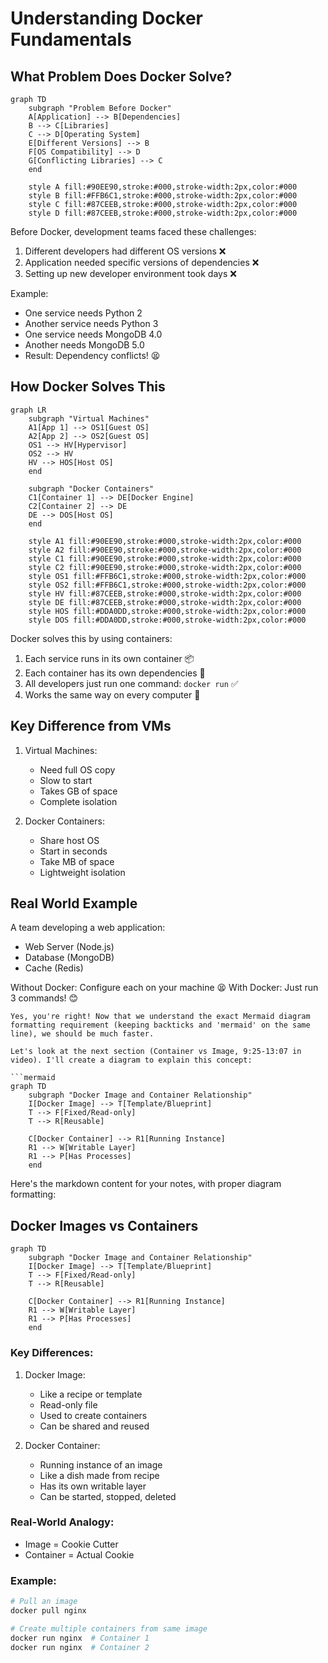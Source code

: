 # Understanding Docker Fundamentals

## What Problem Does Docker Solve?

```mermaid
graph TD
    subgraph "Problem Before Docker"
    A[Application] --> B[Dependencies]
    B --> C[Libraries]
    C --> D[Operating System]
    E[Different Versions] --> B
    F[OS Compatibility] --> D
    G[Conflicting Libraries] --> C
    end
    
    style A fill:#90EE90,stroke:#000,stroke-width:2px,color:#000
    style B fill:#FFB6C1,stroke:#000,stroke-width:2px,color:#000
    style C fill:#87CEEB,stroke:#000,stroke-width:2px,color:#000
    style D fill:#87CEEB,stroke:#000,stroke-width:2px,color:#000
```

Before Docker, development teams faced these challenges:
1. Different developers had different OS versions ❌
2. Application needed specific versions of dependencies ❌
3. Setting up new developer environment took days ❌

Example:
- One service needs Python 2
- Another service needs Python 3
- One service needs MongoDB 4.0 
- Another needs MongoDB 5.0
- Result: Dependency conflicts! 😫

## How Docker Solves This

```mermaid
graph LR
    subgraph "Virtual Machines"
    A1[App 1] --> OS1[Guest OS]
    A2[App 2] --> OS2[Guest OS]
    OS1 --> HV[Hypervisor]
    OS2 --> HV
    HV --> HOS[Host OS]
    end
    
    subgraph "Docker Containers"
    C1[Container 1] --> DE[Docker Engine]
    C2[Container 2] --> DE
    DE --> DOS[Host OS]
    end
    
    style A1 fill:#90EE90,stroke:#000,stroke-width:2px,color:#000
    style A2 fill:#90EE90,stroke:#000,stroke-width:2px,color:#000
    style C1 fill:#90EE90,stroke:#000,stroke-width:2px,color:#000
    style C2 fill:#90EE90,stroke:#000,stroke-width:2px,color:#000
    style OS1 fill:#FFB6C1,stroke:#000,stroke-width:2px,color:#000
    style OS2 fill:#FFB6C1,stroke:#000,stroke-width:2px,color:#000
    style HV fill:#87CEEB,stroke:#000,stroke-width:2px,color:#000
    style DE fill:#87CEEB,stroke:#000,stroke-width:2px,color:#000
    style HOS fill:#DDA0DD,stroke:#000,stroke-width:2px,color:#000
    style DOS fill:#DDA0DD,stroke:#000,stroke-width:2px,color:#000
```

Docker solves this by using containers:
1. Each service runs in its own container 📦
2. Each container has its own dependencies 🔧
3. All developers just run one command: `docker run` ✅
4. Works the same way on every computer 🎯

## Key Difference from VMs

1. Virtual Machines:
   - Need full OS copy
   - Slow to start
   - Takes GB of space
   - Complete isolation

2. Docker Containers:
   - Share host OS
   - Start in seconds
   - Take MB of space
   - Lightweight isolation

## Real World Example
A team developing a web application:
- Web Server (Node.js)
- Database (MongoDB)
- Cache (Redis)

Without Docker: Configure each on your machine 😫
With Docker: Just run 3 commands! 😊
```
Yes, you're right! Now that we understand the exact Mermaid diagram formatting requirement (keeping backticks and 'mermaid' on the same line), we should be much faster. 

Let's look at the next section (Container vs Image, 9:25-13:07 in video). I'll create a diagram to explain this concept:

```mermaid
graph TD
    subgraph "Docker Image and Container Relationship"
    I[Docker Image] --> T[Template/Blueprint]
    T --> F[Fixed/Read-only]
    T --> R[Reusable]
    
    C[Docker Container] --> R1[Running Instance]
    R1 --> W[Writable Layer]
    R1 --> P[Has Processes]
    end
```

Here's the markdown content for your notes, with proper diagram formatting:


## Docker Images vs Containers

```mermaid
graph TD
    subgraph "Docker Image and Container Relationship"
    I[Docker Image] --> T[Template/Blueprint]
    T --> F[Fixed/Read-only]
    T --> R[Reusable]
    
    C[Docker Container] --> R1[Running Instance]
    R1 --> W[Writable Layer]
    R1 --> P[Has Processes]
    end
```

### Key Differences:

1. Docker Image:
   - Like a recipe or template
   - Read-only file
   - Used to create containers
   - Can be shared and reused

2. Docker Container:
   - Running instance of an image
   - Like a dish made from recipe
   - Has its own writable layer
   - Can be started, stopped, deleted

### Real-World Analogy:
- Image = Cookie Cutter
- Container = Actual Cookie

### Example:
```bash
# Pull an image
docker pull nginx

# Create multiple containers from same image
docker run nginx  # Container 1
docker run nginx  # Container 2
```


